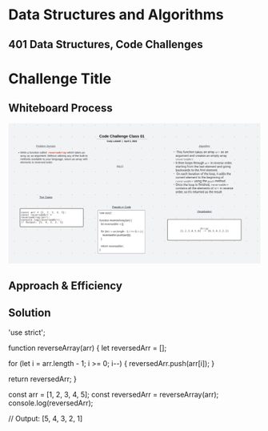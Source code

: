 # Data Structures and Algorithms


## 401 Data Structures, Code Challenges

# Challenge Title
<!-- Code Challenge: Class 01 (array-reverse) -->

## Whiteboard Process
![alt text](img/reverseArray_snip.jpg)

## Approach & Efficiency
<!-- I used a basic reverse function that I had used previously in REPLIT-->

## Solution

'use strict';

function reverseArray(arr) {
  let reversedArr = [];

  for (let i = arr.length - 1; i >= 0; i--) {
    reversedArr.push(arr[i]);
  }

  return reversedArr;
}

const arr = [1, 2, 3, 4, 5];
const reversedArr = reverseArray(arr);
console.log(reversedArr);

// Output: [5, 4, 3, 2, 1]
